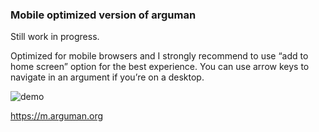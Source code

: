 ### Mobile optimized version of arguman

Still work in progress.

Optimized for mobile browsers and I strongly recommend to use “add to home screen” option for the best experience. You can use arrow keys to navigate in an argument if you’re on a desktop.

![demo](https://media.giphy.com/media/xUOrw9DtRWxacPDmpy/giphy.gif)

<https://m.arguman.org>


